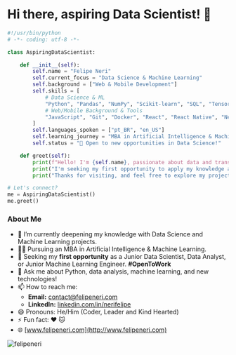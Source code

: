 # Hi there, aspiring Data Scientist! 👋

```python
#!/usr/bin/python
# -*- coding: utf-8 -*-

class AspiringDataScientist:

    def __init__(self):
        self.name = "Felipe Neri"
        self.current_focus = "Data Science & Machine Learning"
        self.background = ["Web & Mobile Development"]
        self.skills = [
            # Data Science & ML
            "Python", "Pandas", "NumPy", "Scikit-learn", "SQL", "TensorFlow", "Keras", "PyTorch", "Data Analysis", "Machine Learning Concepts", "Data Visualization",
            # Web/Mobile Background & Tools
            "JavaScript", "Git", "Docker", "React", "React Native", "Next.js", "Node",
        ]
        self.languages_spoken = ["pt_BR", "en_US"]
        self.learning_journey = "MBA in Artificial Intelligence & Machine Learning"
        self.status = "🚀 Open to new opportunities in Data Science!"

    def greet(self):
        print(f"Hello! I'm {self.name}, passionate about data and transitioning my career towards {self.current_focus}.")
        print("I'm seeking my first opportunity to apply my knowledge and add value.")
        print("Thanks for visiting, and feel free to explore my projects!")

# Let's connect?
me = AspiringDataScientist()
me.greet()
```

### About Me

- 🔭 I’m currently deepening my knowledge with Data Science and Machine Learning projects.
- 👨‍🎓 Pursuing an MBA in Artificial Intelligence & Machine Learning.
- 🌱 Seeking my **first opportunity** as a Junior Data Scientist, Data Analyst, or Junior Machine Learning Engineer. **#OpenToWork**
- 💬 Ask me about Python, data analysis, machine learning, and new technologies!
- 📫 How to reach me:
  - **Email:** contact@felipeneri.com
  - **LinkedIn:** [linkedin.com/in/nerifelipe](https://www.linkedin.com/in/nerifelipe)
- 😄 Pronouns: He/Him (Coder, Leader and Kind Hearted)
- ⚡ Fun fact: ❤️ 🐱
- 🌐 [www.felipeneri.com](http://www.felipeneri.com)

<p align="left"> <img src="https://github-readme-stats.vercel.app/api?username=felipeneri&show_icons=true&theme=tokyonight" alt="felipeneri" />
